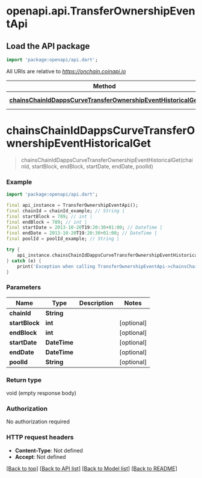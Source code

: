 # openapi.api.TransferOwnershipEventApi

## Load the API package
```dart
import 'package:openapi/api.dart';
```

All URIs are relative to *https://onchain.coinapi.io*

Method | HTTP request | Description
------------- | ------------- | -------------
[**chainsChainIdDappsCurveTransferOwnershipEventHistoricalGet**](TransferOwnershipEventApi.md#chainschainiddappscurvetransferownershipeventhistoricalget) | **GET** /chains/{chain_id}/dapps/curve/transferOwnershipEvent/historical | 


# **chainsChainIdDappsCurveTransferOwnershipEventHistoricalGet**
> chainsChainIdDappsCurveTransferOwnershipEventHistoricalGet(chainId, startBlock, endBlock, startDate, endDate, poolId)



### Example
```dart
import 'package:openapi/api.dart';

final api_instance = TransferOwnershipEventApi();
final chainId = chainId_example; // String | 
final startBlock = 789; // int | 
final endBlock = 789; // int | 
final startDate = 2013-10-20T19:20:30+01:00; // DateTime | 
final endDate = 2013-10-20T19:20:30+01:00; // DateTime | 
final poolId = poolId_example; // String | 

try {
    api_instance.chainsChainIdDappsCurveTransferOwnershipEventHistoricalGet(chainId, startBlock, endBlock, startDate, endDate, poolId);
} catch (e) {
    print('Exception when calling TransferOwnershipEventApi->chainsChainIdDappsCurveTransferOwnershipEventHistoricalGet: $e\n');
}
```

### Parameters

Name | Type | Description  | Notes
------------- | ------------- | ------------- | -------------
 **chainId** | **String**|  | 
 **startBlock** | **int**|  | [optional] 
 **endBlock** | **int**|  | [optional] 
 **startDate** | **DateTime**|  | [optional] 
 **endDate** | **DateTime**|  | [optional] 
 **poolId** | **String**|  | [optional] 

### Return type

void (empty response body)

### Authorization

No authorization required

### HTTP request headers

 - **Content-Type**: Not defined
 - **Accept**: Not defined

[[Back to top]](#) [[Back to API list]](../README.md#documentation-for-api-endpoints) [[Back to Model list]](../README.md#documentation-for-models) [[Back to README]](../README.md)

